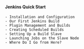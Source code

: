 #### Jenkins Quick Start
    - Installation and Configuration
    - Our First Jenkins Build
    - Plugin Management and Builds
    - Creating Scheduled Builds
    - Setting Up a Build Slave
    - Launching Jobs on the Slave Node
    - Where Do I Go from Here?
